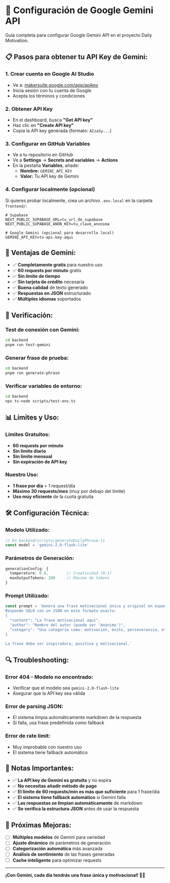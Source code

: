 # 🤖 Configuración de Google Gemini API

Guía completa para configurar Google Gemini API en el proyecto Daily Motivation.

## 📋 Pasos para obtener tu API Key de Gemini:

### 1. **Crear cuenta en Google AI Studio**
- Ve a: [makersuite.google.com/app/apikey](https://makersuite.google.com/app/apikey)
- Inicia sesión con tu cuenta de Google
- Acepta los términos y condiciones

### 2. **Obtener API Key**
- En el dashboard, busca **"Get API key"**
- Haz clic en **"Create API key"**
- Copia la API key generada (formato: `AIzaSy...`)

### 3. **Configurar en GitHub Variables**
- Ve a tu repositorio en GitHub
- Ve a **Settings** → **Secrets and variables** → **Actions**
- En la pestaña **Variables**, añade:
  - **Nombre:** `GEMINI_API_KEY`
  - **Valor:** Tu API key de Gemini

### 4. **Configurar localmente (opcional)**
Si quieres probar localmente, crea un archivo `.env.local` en la carpeta `frontend/`:
```env
# Supabase
NEXT_PUBLIC_SUPABASE_URL=tu_url_de_supabase
NEXT_PUBLIC_SUPABASE_ANON_KEY=tu_clave_anonima

# Google Gemini (opcional para desarrollo local)
GEMINI_API_KEY=tu-api-key-aqui
```

## 🎯 **Ventajas de Gemini:**

- ✅ **Completamente gratis** para nuestro uso
- ✅ **60 requests por minuto** gratis
- ✅ **Sin límite de tiempo**
- ✅ **Sin tarjeta de crédito** necesaria
- ✅ **Buena calidad** de texto generado
- ✅ **Respuestas en JSON** estructurado
- ✅ **Múltiples idiomas** soportados

## 🔧 **Verificación:**

### Test de conexión con Gemini:
```bash
cd backend
pnpm run test-gemini
```

### Generar frase de prueba:
```bash
cd backend
pnpm run generate-phrase
```

### Verificar variables de entorno:
```bash
cd backend
npx ts-node scripts/test-env.ts
```

## 📊 **Límites y Uso:**

### **Límites Gratuitos:**
- **60 requests por minuto**
- **Sin límite diario**
- **Sin límite mensual**
- **Sin expiración de API key**

### **Nuestro Uso:**
- **1 frase por día** = 1 request/día
- **Máximo 30 requests/mes** (muy por debajo del límite)
- **Uso muy eficiente** de la cuota gratuita

## 🛠️ **Configuración Técnica:**

### **Modelo Utilizado:**
```typescript
// En backend/scripts/generateDailyPhrase.ts
const model = 'gemini-2.0-flash-lite'
```

### **Parámetros de Generación:**
```typescript
generationConfig: {
  temperature: 0.8,        // Creatividad (0-1)
  maxOutputTokens: 200     // Máximo de tokens
}
```

### **Prompt Utilizado:**
```typescript
const prompt = `Genera una frase motivacional única y original en español.
Responde SOLO con un JSON en este formato exacto:
{
  "content": "La frase motivacional aquí",
  "author": "Nombre del autor (puede ser 'Anónimo')",
  "category": "Una categoría como: motivación, éxito, perseverancia, etc."
}

La frase debe ser inspiradora, positiva y motivacional.`
```

## 🔍 **Troubleshooting:**

### **Error 404 - Modelo no encontrado:**
- Verificar que el modelo sea `gemini-2.0-flash-lite`
- Asegurar que la API key sea válida

### **Error de parsing JSON:**
- El sistema limpia automáticamente markdown de la respuesta
- Si falla, usa frase predefinida como fallback

### **Error de rate limit:**
- Muy improbable con nuestro uso
- El sistema tiene fallback automático

## 📝 **Notas Importantes:**

- ✅ **La API key de Gemini es gratuita** y no expira
- ✅ **No necesitas añadir método de pago**
- ✅ **El límite de 60 requests/min es más que suficiente** para 1 frase/día
- ✅ **El sistema tiene fallback automático** si Gemini falla
- ✅ **Las respuestas se limpian automáticamente** de markdown
- ✅ **Se verifica la estructura JSON** antes de usar la respuesta

## 🚀 **Próximas Mejoras:**

- [ ] **Múltiples modelos** de Gemini para variedad
- [ ] **Ajuste dinámico** de parámetros de generación
- [ ] **Categorización automática** más avanzada
- [ ] **Análisis de sentimiento** de las frases generadas
- [ ] **Cache inteligente** para optimizar requests

---

**¡Con Gemini, cada día tendrás una frase única y motivacional! 🌟🤖** 